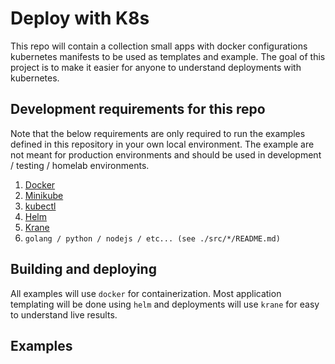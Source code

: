 # Deploy with K8s

This repo will contain a collection small apps with docker configurations kubernetes manifests to be used as templates and example. The goal of this project is to make it easier for anyone to understand deployments with kubernetes.

## Development requirements for this repo

Note that the below requirements are only required to run the examples defined in this repository in your own local environment. The example are not meant for production environments and should be used in development / testing / homelab environments.

1. [Docker](https://docs.docker.com/engine/install/)
2. [Minikube](https://minikube.sigs.k8s.io/docs/start/?arch=%2Fmacos%2Fx86-64%2Fstable%2Fbinary+download)
3. [kubectl](https://kubernetes.io/docs/tasks/tools/)
4. [Helm](https://helm.sh/docs/intro/install/)
5. [Krane](https://github.com/Shopify/krane)
6. `golang / python / nodejs / etc... (see ./src/*/README.md)`


## Building and deploying

All examples will use `docker` for containerization. Most application templating will be done using `helm` and deployments will use `krane` for easy to understand live results.

## Examples

```

```
